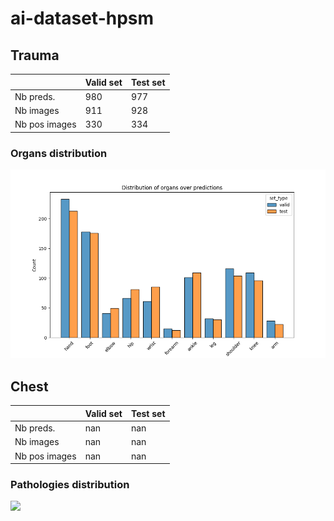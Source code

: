 # ai-dataset-hpsm

## Trauma

|                | Valid set   | Test set   |
|-----------------|---------------|----------------|
| Nb preds.   | 980  | 977  |
| Nb images   | 911  | 928  |
| Nb pos images   | 330  | 334  |

### Organs distribution

![](media/organ_distrib_trauma.png)

## Chest

|                | Valid set   | Test set   |
|-----------------|---------------|----------------|
| Nb preds.   | nan  | nan  |
| Nb images   | nan  | nan  |
| Nb pos images   | nan  | nan  |


### Pathologies distribution

![](media/organ_distrib_chest.png)